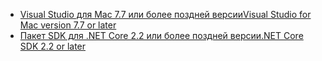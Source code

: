 * [<span data-ttu-id="0c61f-101">Visual Studio для Mac 7.7 или более поздней версии</span><span class="sxs-lookup"><span data-stu-id="0c61f-101">Visual Studio for Mac version 7.7 or later</span></span>](https://www.visualstudio.com/downloads/)
* [<span data-ttu-id="0c61f-102">Пакет SDK для .NET Core 2.2 или более поздней версии</span><span class="sxs-lookup"><span data-stu-id="0c61f-102">.NET Core SDK 2.2 or later</span></span>](https://www.microsoft.com/net/download/all)